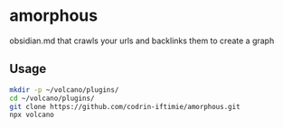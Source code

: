 # amorphous
obsidian.md that crawls your urls and backlinks them to create a graph

## Usage

```bash
mkdir -p ~/volcano/plugins/
cd ~/volcano/plugins/
git clone https://github.com/codrin-iftimie/amorphous.git
npx volcano
```
